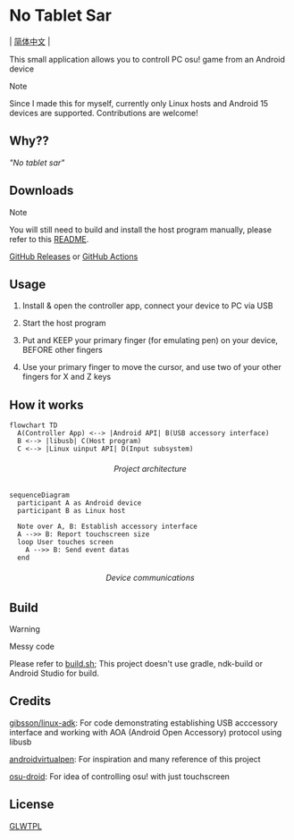 No Tablet Sar
=============

| [简体中文](/README-chn.md) |

This small application allows you to controll PC osu! game from an Android device

> [!Note]
>
> Since I made this for myself, currently only Linux hosts and Android 15 devices are supported. Contributions are welcome!

## Why⁇

*"No tablet sar"*

## Downloads

> [!NOTE]
>
> You will still need to build and install the host program manually, please refer to this [README](/host-linux/README.md).

[GitHub Releases](../../releases) or [GitHub Actions](../../actions)

## Usage

1. Install & open the controller app, connect your device to PC via USB

2. Start the host program

3. Put and KEEP your primary finger (for emulating pen) on your device, BEFORE other fingers

4. Use your primary finger to move the cursor, and use two of your other fingers for X and Z keys

## How it works

```mermaid
flowchart TD
  A(Controller App) <--> |Android API| B(USB accessory interface)
  B <--> |libusb| C(Host program)
  C <--> |Linux uinput API| D(Input subsystem)
```

<div align="center"><h6><em>Project architecture</em></h6></div>

```mermaid
sequenceDiagram
  participant A as Android device
  participant B as Linux host

  Note over A, B: Establish accessory interface
  A -->> B: Report touchscreen size
  loop User touches screen
    A -->> B: Send event datas
  end
```

<div align="center"><h6><em>Device communications</em></h6></div>

## Build

> [!WARNING]
>
> Messy code

Please refer to [build.sh](build.sh.template); This project doesn't use gradle, ndk-build or Android Studio for build.

## Credits

[gibsson/linux-adk][gibsson/linux-adk]: For code demonstrating establishing USB acccessory interface and
working with AOA (Android Open Accessory) protocol using libusb

[androidvirtualpen][androidvirtualpen]: For inspiration and many reference of this project

[osu-droid][osudroid]: For idea of controlling osu! with just touchscreen

## License

[GLWTPL](LICENSE)

<!-- References: -->

[gibsson/linux-adk]: https://github.com/gibsson/linux-adk.git
[androidvirtualpen]: https://github.com/androidvirtualpen/virtualpen.git
[osudroid]: https://github.com/osudroid/osu-droid.git

